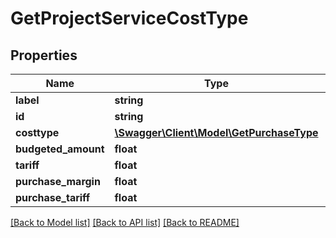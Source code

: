 # GetProjectServiceCostType

## Properties

 Name                | Type                                                            | Description | Notes      
---------------------|-----------------------------------------------------------------|-------------|------------
 **label**           | **string**                                                      |             | [optional] 
 **id**              | **string**                                                      |             | [optional] 
 **costtype**        | [**\Swagger\Client\Model\GetPurchaseType**](GetPurchaseType.md) |             | [optional] 
 **budgeted_amount** | **float**                                                       |             | [optional] 
 **tariff**          | **float**                                                       |             | [optional] 
 **purchase_margin** | **float**                                                       |             | [optional] 
 **purchase_tariff** | **float**                                                       |             | [optional] 

[[Back to Model list]](../../README.md#documentation-for-models) [[Back to API list]](../../README.md#documentation-for-api-endpoints) [[Back to README]](../../README.md)


